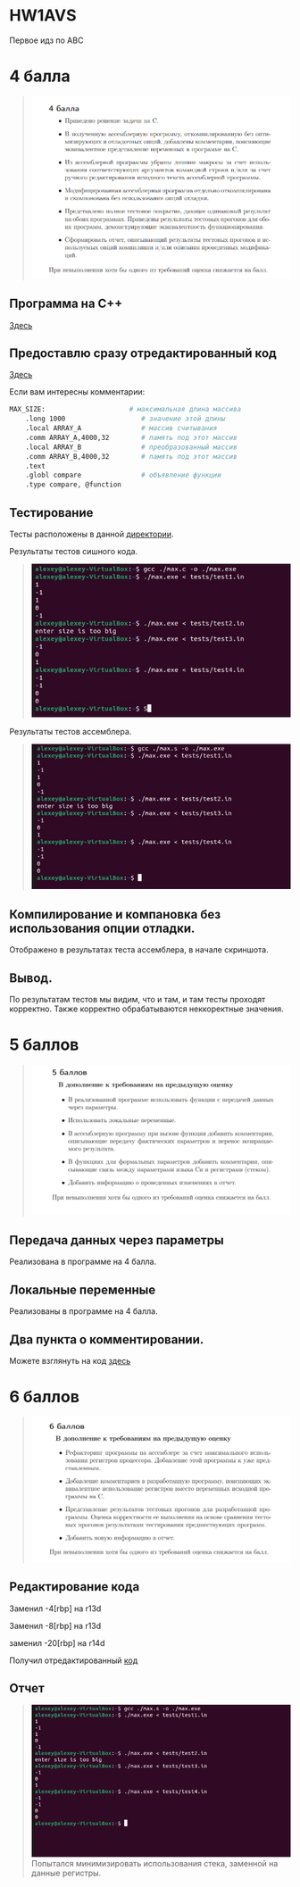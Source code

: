 # HW1AVS
Первое идз по АВС
# 4 балла
  > ![im1](images/4.png)
## Программа на С++
[Здесь](/4point/max.c)
## Предоставлю сразу отредактированный код
[Здесь](/4point/max.s)

Если вам интересны комментарии:
```sh
MAX_SIZE:                     # максимальная длина массива
    .long 1000                   # значение этой длины
    .local ARRAY_A               # массив считывания
    .comm ARRAY_A,4000,32        # память под этот массив
    .local ARRAY_B               # преобразованный массив
    .comm ARRAY_B,4000,32        # память под этот массив
    .text
    .globl compare               # объявление функции
    .type compare, @function
 ```
 ## Тестирование
 Тесты расположены в данной [директории](tests/tests/).
 
 Результаты тестов сишного кода.
  > ![im2](/images/073f9e66-5884-485e-a17b-ec9f9a122d3e.jpg)
  
  Результаты тестов ассемблера.
  
  > ![im3](/images/d5fae40d-8976-4ccc-a7e5-4b4db7d4e31f.jpg)
## Компилирование и компановка без использования опции отладки.
Отображено в результатах теста ассемблера, в начале скриншота.
## Вывод.
По результатам тестов мы видим, что и там, и там тесты проходят корректно. Также корректно обрабатываются неккоректные значения.

# 5 баллов 

  > ![im3](images/5.png)

## Передача данных через параметры 
Реализована в программе на 4 балла.
## Локальные переменные
Реализованы в программе на 4 балла.
## Два пункта о комментировании.
Можете взглянуть на код [здесь](/5point/max.s)

# 6 баллов
  > ![im4](/images/6.png)
## Редактирование кода

Заменил -4[rbp] на r13d

Заменил -8[rbp] на r13d

заменил -20[rbp] на r14d

Получил отредактированный [код](/6point/max.s)

## Отчет
  > ![im5](/images/7.png)
Попытался минимизировать использования стека, заменной на данные регистры.
